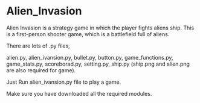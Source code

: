# Alien_Invasion
Alien Invasion is a strategy game in which the player fights aliens ship. This is a first-person shooter game, which is a battlefield full of aliens.

There are lots of .py files,

alien.py, alien_ivansion.py, bullet.py, button.py, game_functions.py, game_stats.py, scoreborad.py, setting.py, ship.py (ship.png and alien.png are also required for game).

Just Run alien_ivansion.py file to play a game.

Make sure you have downloaded all the required modules.



















